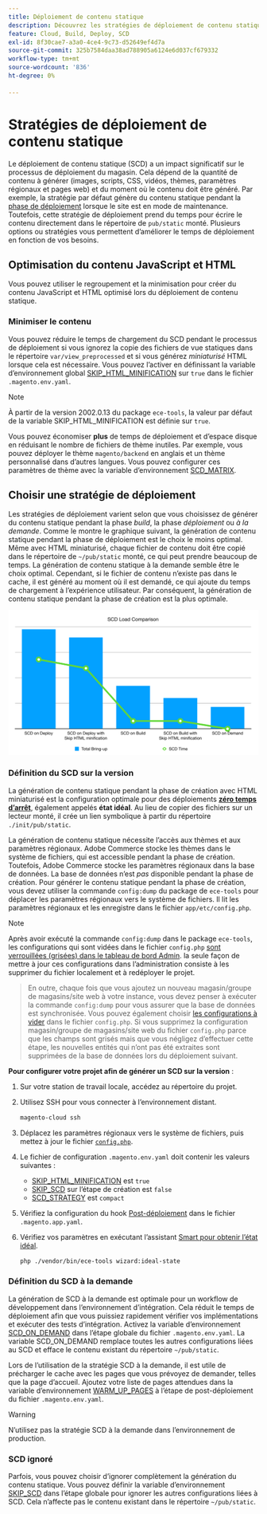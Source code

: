 ```yaml
---
title: Déploiement de contenu statique
description: Découvrez les stratégies de déploiement de contenu statique, tel que des images, des scripts et des feuilles CSS, sur Adobe Commerce dans les projets d’infrastructure cloud.
feature: Cloud, Build, Deploy, SCD
exl-id: 8f30cae7-a3a0-4ce4-9c73-d52649ef4d7a
source-git-commit: 325b7584daa38ad788905a6124e6d037cf679332
workflow-type: tm+mt
source-wordcount: '836'
ht-degree: 0%

---
```


# Stratégies de déploiement de contenu statique

Le déploiement de contenu statique (SCD) a un impact significatif sur le processus de déploiement du magasin. Cela dépend de la quantité de contenu à générer (images, scripts, CSS, vidéos, thèmes, paramètres régionaux et pages web) et du moment où le contenu doit être généré. Par exemple, la stratégie par défaut génère du contenu statique pendant la [phase de déploiement](process.md#deploy-phase-deploy-phase) lorsque le site est en mode de maintenance. Toutefois, cette stratégie de déploiement prend du temps pour écrire le contenu directement dans le répertoire de `pub/static` monté. Plusieurs options ou stratégies vous permettent d’améliorer le temps de déploiement en fonction de vos besoins.

## Optimisation du contenu JavaScript et HTML

Vous pouvez utiliser le regroupement et la minimisation pour créer du contenu JavaScript et HTML optimisé lors du déploiement de contenu statique.

### Minimiser le contenu

Vous pouvez réduire le temps de chargement du SCD pendant le processus de déploiement si vous ignorez la copie des fichiers de vue statiques dans le répertoire `var/view_preprocessed` et si vous générez _miniaturisé_ HTML lorsque cela est nécessaire. Vous pouvez l’activer en définissant la variable d’environnement global [SKIP_HTML_MINIFICATION](../environment/variables-global.md#skiphtmlminification) sur `true` dans le fichier `.magento.env.yaml`.

>[!NOTE]
>
>À partir de la version 2002.0.13 du package `ece-tools`, la valeur par défaut de la variable SKIP_HTML_MINIFICATION est définie sur `true`.

Vous pouvez économiser **plus** de temps de déploiement et d’espace disque en réduisant le nombre de fichiers de thème inutiles. Par exemple, vous pouvez déployer le thème `magento/backend` en anglais et un thème personnalisé dans d’autres langues. Vous pouvez configurer ces paramètres de thème avec la variable d’environnement [SCD_MATRIX](../environment/variables-deploy.md#scdmatrix).

## Choisir une stratégie de déploiement

Les stratégies de déploiement varient selon que vous choisissez de générer du contenu statique pendant la phase _build_, la phase _déploiement_ ou _à la demande_. Comme le montre le graphique suivant, la génération de contenu statique pendant la phase de déploiement est le choix le moins optimal. Même avec HTML miniaturisé, chaque fichier de contenu doit être copié dans le répertoire de `~/pub/static` monté, ce qui peut prendre beaucoup de temps. La génération de contenu statique à la demande semble être le choix optimal. Cependant, si le fichier de contenu n’existe pas dans le cache, il est généré au moment où il est demandé, ce qui ajoute du temps de chargement à l’expérience utilisateur. Par conséquent, la génération de contenu statique pendant la phase de création est la plus optimale.

![Comparaison de charge SCD](../../assets/scd-load-times.png)

### Définition du SCD sur la version

La génération de contenu statique pendant la phase de création avec HTML miniaturisé est la configuration optimale pour des déploiements [**zéro temps d’arrêt**](reduce-downtime.md), également appelés **état idéal**. Au lieu de copier des fichiers sur un lecteur monté, il crée un lien symbolique à partir du répertoire `./init/pub/static`.

La génération de contenu statique nécessite l’accès aux thèmes et aux paramètres régionaux. Adobe Commerce stocke les thèmes dans le système de fichiers, qui est accessible pendant la phase de création. Toutefois, Adobe Commerce stocke les paramètres régionaux dans la base de données. La base de données n’est _pas_ disponible pendant la phase de création. Pour générer le contenu statique pendant la phase de création, vous devez utiliser la commande `config:dump` du package de `ece-tools` pour déplacer les paramètres régionaux vers le système de fichiers. Il lit les paramètres régionaux et les enregistre dans le fichier `app/etc/config.php`.

>[!NOTE]
>Après avoir exécuté la commande `config:dump` dans le package `ece-tools`, les configurations qui sont vidées dans le fichier `config.php` [sont verrouillées (grisées) dans le tableau de bord Admin](https://experienceleague.adobe.com/en/docs/commerce-knowledge-base/kb/troubleshooting/miscellaneous/locked-fields-in-magento-admin). la seule façon de mettre à jour ces configurations dans l’administration consiste à les supprimer du fichier localement et à redéployer le projet.
>>En outre, chaque fois que vous ajoutez un nouveau magasin/groupe de magasins/site web à votre instance, vous devez penser à exécuter la commande `config:dump` pour vous assurer que la base de données est synchronisée. Vous pouvez également choisir [les configurations à vider](https://experienceleague.adobe.com/en/docs/commerce-operations/configuration-guide/cli/configuration-management/export-configuration?lang=en) dans le fichier `config.php`.
>>Si vous supprimez la configuration magasin/groupe de magasins/site web du fichier `config.php` parce que les champs sont grisés mais que vous négligez d’effectuer cette étape, les nouvelles entités qui n’ont pas été extraites sont supprimées de la base de données lors du déploiement suivant.

**Pour configurer votre projet afin de générer un SCD sur la version** :

1. Sur votre station de travail locale, accédez au répertoire du projet.
1. Utilisez SSH pour vous connecter à l’environnement distant.

   ```bash
   magento-cloud ssh
   ```

1. Déplacez les paramètres régionaux vers le système de fichiers, puis mettez à jour le fichier [`config.php`](../development/commerce-version.md#create-a-configphp-file).

1. Le fichier de configuration `.magento.env.yaml` doit contenir les valeurs suivantes :

   - [SKIP_HTML_MINIFICATION](../environment/variables-global.md#skip_html_minification) est `true`
   - [SKIP_SCD](../environment/variables-build.md#skip_scd) sur l’étape de création est `false`
   - [SCD_STRATEGY](../environment/variables-build.md#scd_strategy) est `compact`

1. Vérifiez la configuration du hook [Post-déploiement](../application/hooks-property.md) dans le fichier `.magento.app.yaml`.

1. Vérifiez vos paramètres en exécutant l’assistant [ Smart pour obtenir l’état idéal](smart-wizards.md).

   ```bash
   php ./vendor/bin/ece-tools wizard:ideal-state
   ```

### Définition du SCD à la demande

La génération de SCD à la demande est optimale pour un workflow de développement dans l’environnement d’intégration. Cela réduit le temps de déploiement afin que vous puissiez rapidement vérifier vos implémentations et exécuter des tests d’intégration. Activez la variable d’environnement [SCD_ON_DEMAND](../environment/variables-global.md#scdondemand) dans l’étape globale du fichier `.magento.env.yaml`. La variable SCD_ON_DEMAND remplace toutes les autres configurations liées au SCD et efface le contenu existant du répertoire `~/pub/static`.

Lors de l’utilisation de la stratégie SCD à la demande, il est utile de précharger le cache avec les pages que vous prévoyez de demander, telles que la page d’accueil. Ajoutez votre liste de pages attendues dans la variable d’environnement [WARM_UP_PAGES](../environment/variables-post-deploy.md#warmuppages) à l’étape de post-déploiement du fichier `.magento.env.yaml`.

>[!WARNING]
>
>N’utilisez pas la stratégie SCD à la demande dans l’environnement de production.

### SCD ignoré

Parfois, vous pouvez choisir d’ignorer complètement la génération du contenu statique. Vous pouvez définir la variable d’environnement [SKIP_SCD](../environment/variables-build.md#skipscd) dans l’étape globale pour ignorer les autres configurations liées à SCD. Cela n’affecte pas le contenu existant dans le répertoire `~/pub/static`.

